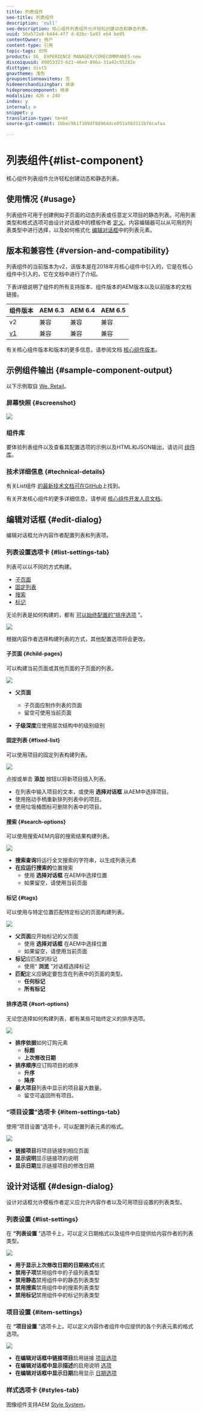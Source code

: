 ```yaml
---
title: 列表组件
seo-title: 列表组件
description: 'null'
seo-description: 核心组件列表组件允许轻松创建动态和静态列表。
uuid: 50a572e8-b444-4f7 d-82bc-5a93 eb4 be95
contentOwner: 用户
content-type: 引用
topic-tags: 创作
products: SG_ EXPERIENCE MANAGER/CORECOMMPANES-new
discoiquuid: 89053323-621-46ed-896a-31a42c55282e
disttype: dist5
gnavtheme: 浅色
groupsectionnavitems: 否
hidemerchandisingbar: 继承
hidepromocomponent: 继承
modalsize: 426 x 240
index: y
internal: n
snippet: y
translation-type: tm+mt
source-git-commit: 1bbec9b1f109df88964dce051a58d111bf6cafaa

---
```



# 列表组件{#list-component}

核心组件列表组件允许轻松创建动态和静态列表。

## 使用情况 {#usage}

列表组件可用于创建例如子页面的动态列表或任意定义项目的静态列表。可用列表类型和格式选项可由设计对话框中的模板作者 [定义](#design-dialog)。内容编辑器可以从可用的列表类型中进行选择，以及如何格式化 [编辑对话框](#edit-dialog)中的列表元素。

## 版本和兼容性 {#version-and-compatibility}

列表组件的当前版本为v2，该版本是在2018年月核心组件中引入的，它是在核心组件中引入的，它在文档中进行了介绍。

下表详细说明了组件的所有支持版本、组件版本的AEM版本以及以前版本的文档链接。

| 组件版本 | AEM 6.3 | AEM 6.4 | AEM 6.5 |
|--- |--- |--- |--- |
| v2 | 兼容 | 兼容 | 兼容 |
| [v1](list-v1.md) | 兼容 | 兼容 | 兼容 |

有关核心组件版本和版本的更多信息，请参阅文档 [核心组件版本](versions.md)。

## 示例组件输出 {#sample-component-output}

以下示例取自 [We. Retail](https://helpx.adobe.com/experience-manager/6-5/sites/developing/using/we-retail.html)。

### 屏幕快照 {#screenshot}

![](assets/screen_shot_2018-01-12at105924.png)

### 组件库

要体验列表组件以及查看其配置选项的示例以及HTML和JSON输出，请访问 [组件库](http://opensource.adobe.com/aem-core-wcm-components/library/list.html)。

### 技术详细信息 {#technical-details}

有关List组件 [的最新技术文档可在GitHub](https://github.com/adobe/aem-core-wcm-components/blob/master/content/src/content/jcr_root/apps/core/wcm/components/list/v2/list)上找到。

有关开发核心组件的更多详细信息，请参阅 [核心组件开发人员文档](developing.md)。

## 编辑对话框 {#edit-dialog}

编辑对话框允许内容作者配置列表和列表项。

### 列表设置选项卡 {#list-settings-tab}

列表可以以不同的方式构建。

* [子页面](#child-pages)
* [固定列表](#fixed-list)
* [搜索](#search-options)
* [标记](#tags)

无论列表是如何构建的，都有 [可以始终配置的“排序选项](#sort-options) ”。

![](assets/chlimage_1-38.png)

根据内容作者选择构建列表的方式，其他配置选项将会更改。

#### 子页面 {#child-pages}

可以构建当前页面或其他页面的子页面的列表。

![](assets/chlimage_1-39.png)

* **父页面**
   * 子页面应制作列表的页面
   * 留空可使用当前页面

* **子级深度**应使用层次结构中的级别级别

#### 固定列表 {#fixed-list}

可以使用项目的固定列表构建列表。

![](assets/chlimage_1-40.png)

点按或单击 **添加** 按钮以将新项目插入列表。

* 在列表中输入项目的文本，或使用 **选择对话框** 从AEM中选择项目。
* 使用拖动手柄重新排列列表中的项目。
* 使用垃圾桶图标可删除列表中的项目。

#### 搜索 {#search-options}

可以使用搜索AEM内容的搜索结果构建列表。

![](assets/chlimage_1-41.png)

* **搜索查询**将运行全文搜索的字符串，以生成列表元素
* **在应运行搜索的**位置搜索
   * 使用 **选择对话框** 在AEM中选择位置
   * 如果留空，请使用当前页面

#### 标记 {#tags}

可以使用与特定位置匹配特定标记的页面构建列表。

![](assets/chlimage_1-42.png)

* **父页面**应开始标记的父页面
   * 使用 **选择对话框** 在AEM中选择位置
   * 如果留空，请使用当前页面
* **标记**应匹配的标记
   * 使用“ **浏览** ”对话框选择标记
* **匹配**定义应确定要包含在列表中的页面的类型。
   * **任何标记**
   * **所有标记**

#### 排序选项 {#sort-options}

无论您选择如何构建列表，都有某些可始终定义的排序选项。

![](assets/chlimage_1-43.png)

* **排序依据**如何订购元素
   * **标题**
   * **上次修改日期**
* **排序顺序**应订购项目的顺序
   * **升序**
   * **降序**
* **最大项目**列表中显示的项目最大数量。
   * 留空可返回所有项目。

### “项目设置”选项卡 {#item-settings-tab}

使用“项目设置”选项卡，可以配置列表元素的格式。

![](assets/chlimage_1-44.png)

* **链接项目**将项目链接到相应页面
* **显示说明**显示链接项的说明
* **显示日期**显示链接项目的修改日期

## 设计对话框 {#design-dialog}

设计对话框允许模板作者定义应允许内容作者以及可用项目设置的列表类型。

### 列表设置 {#list-settings}

在 **“列表设置** ”选项卡上，可以定义日期格式以及组件中应提供给内容作者的列表类型。

![](assets/chlimage_1-45.png)

* **用于显示上次修改日期的日期格式**格式
* **禁用子项**禁用组件中的子级列表类型
* **禁用静态**禁用组件中的静态列表类型
* **禁用搜索**禁用组件中的搜索列表类型
* **禁用标记**禁用组件中的标记列表类型

### 项目设置 {#item-settings}

在 **“项目设置** ”选项卡上，可以定义内容作者组件中应提供的各个列表元素的格式选项。

![](assets/chlimage_1-46.png)

* **在编辑对话框中链接项目**启用链接 [项目选项](#edit-dialog)
* **在编辑对话框中显示描述**的启用说明 [选项](#edit-dialog)
* **在编辑对话框中显示日期**启用显示 [日期选项](#edit-dialog)

### 样式选项卡 {#styles-tab}

图像组件支持AEM [Style System](authoring.md#component-styling)。